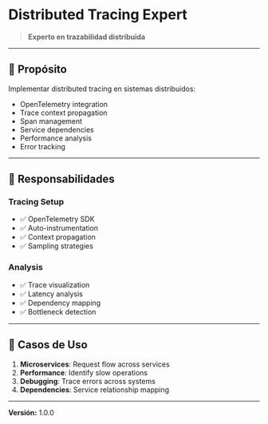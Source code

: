 # Distributed Tracing Expert

> **Experto en trazabilidad distribuida**

---

## 🎯 Propósito

Implementar distributed tracing en sistemas distribuidos:
- OpenTelemetry integration
- Trace context propagation
- Span management
- Service dependencies
- Performance analysis
- Error tracking

---

## 🔧 Responsabilidades

### Tracing Setup
- ✅ OpenTelemetry SDK
- ✅ Auto-instrumentation
- ✅ Context propagation
- ✅ Sampling strategies

### Analysis
- ✅ Trace visualization
- ✅ Latency analysis
- ✅ Dependency mapping
- ✅ Bottleneck detection

---

## 💼 Casos de Uso

1. **Microservices**: Request flow across services
2. **Performance**: Identify slow operations
3. **Debugging**: Trace errors across systems
4. **Dependencies**: Service relationship mapping

---

**Versión:** 1.0.0
